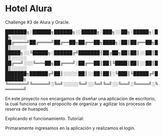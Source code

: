 # Hotel Alura
Challenge #3 de Alura y Oracle.

███████╗░██████╗██████╗░░█████╗░███╗░░██╗░█████╗░██╗░░░░░
██╔════╝██╔════╝██╔══██╗██╔══██╗████╗░██║██╔══██╗██║░░░░░
█████╗░░╚█████╗░██████╔╝███████║██╔██╗██║██║░░██║██║░░░░░
██╔══╝░░░╚═══██╗██╔═══╝░██╔══██║██║╚████║██║░░██║██║░░░░░
███████╗██████╔╝██║░░░░░██║░░██║██║░╚███║╚█████╔╝███████╗
╚══════╝╚═════╝░╚═╝░░░░░╚═╝░░╚═╝╚═╝░░╚══╝░╚════╝░╚══════╝

En este proyecto nos encargamos de diseñar una aplicacion de escritorio,
la cual funciona con el propocito de organizar y agilizar los procesos de reserva de huespeds

Explicando el funcionamiento. Tutorial:

Primaramente ingresamos en la aplicación y realizamos el login.


